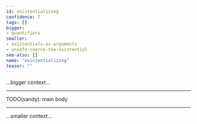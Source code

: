 ```yaml
---
id: existentializing
confidence: 7
tags: []
bigger:
- quantifiers
smaller:
- existentials-as-arguments
- unsafe-coerce-the-existential
see-also: []
name: "existentializing"
teaser: ""
---
```



...bigger context...

---

TODO(sandy): main body

---

...smaller context...
